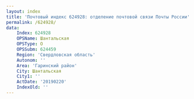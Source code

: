 ```yaml
---
layout: index
title: 'Почтовый индекс 624928: отделение почтовой связи Почты России'
permalink: /624928/
data:
    Index: 624928
    OPSName: Шантальская
    OPSType: О
    OPSSubm: 624459
    Region: 'Свердловская область'
    Autonom: ''
    Area: 'Гаринский район'
    City: Шантальская
    City1: ''
    ActDate: '20190220'
    IndexOld: ''
---
```

